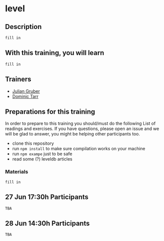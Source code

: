 level
=====================


## Description

`fill in`

## With this training, you will learn

`fill in`

## Trainers

* [Julian Gruber]()
* [Dominic Tarr]()

## Preparations for this training

In order to prepare to this training you should/must do the following List of readings and exercises. If you have questions, please open an issue and we will be glad to answer, you might be helping other participants too.

* clone this repository
* run `npm install` to make sure compilation works on your machine
* run `npm exampe` just to be safe
* read some (?) leveldb articles

### Materials

`fill in`

## 27 Jun 17:30h Participants

`TBA`

## 28 Jun 14:30h Participants

`TBA`
